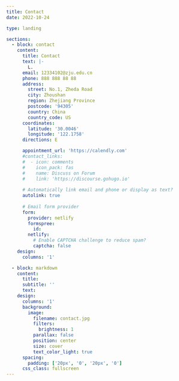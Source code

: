 ```yaml
---
title: Contact
date: 2022-10-24

type: landing

sections:
  - block: contact
    content:
      title: Contact
      text: |-
        L.
      email: 12334102@zju.edu.cn
      phone: 888 888 88 88
      address:
        street: No.1, Zheda Road
        city: Zhoushan
        region: Zhejiang Province
        postcode: '94305'
        country: China
        country_code: US
      coordinates:
        latitude: '30.0046'
        longitude: '122.1758'
      directions: E

      appointment_url: 'https://calendly.com'
      #contact_links:
      #  - icon: comments
      #    icon_pack: fas
      #    name: Discuss on Forum
      #    link: 'https://discourse.gohugo.io'
    
      # Automatically link email and phone or display as text?
      autolink: true
    
      # Email form provider
      form:
        provider: netlify
        formspree:
          id:
        netlify:
          # Enable CAPTCHA challenge to reduce spam?
          captcha: false
    design:
      columns: '1'

  - block: markdown
    content:
      title:
      subtitle: ''
      text:
    design:
      columns: '1'
      background:
        image: 
          filename: contact.jpg
          filters:
            brightness: 1
          parallax: false
          position: center
          size: cover
          text_color_light: true
      spacing:
        padding: ['20px', '0', '20px', '0']
      css_class: fullscreen
---
```


